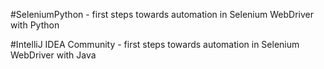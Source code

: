 #SeleniumPython - first steps towards automation in Selenium WebDriver with Python

#IntelliJ IDEA Community - first steps towards automation in Selenium WebDriver with Java
